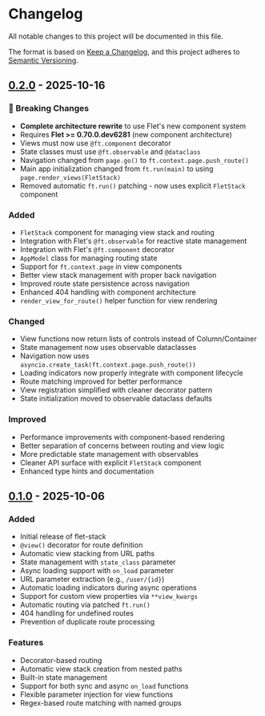 # Changelog

All notable changes to this project will be documented in this file.

The format is based on [Keep a Changelog](https://keepachangelog.com/en/1.0.0/),
and this project adheres to [Semantic Versioning](https://semver.org/spec/v2.0.0.html).

## [0.2.0] - 2025-10-16

### 🚨 Breaking Changes
- **Complete architecture rewrite** to use Flet's new component system
- Requires **Flet >= 0.70.0.dev6281** (new component architecture)
- Views must now use `@ft.component` decorator
- State classes must use `@ft.observable` and `@dataclass`
- Navigation changed from `page.go()` to `ft.context.page.push_route()`
- Main app initialization changed from `ft.run(main)` to using `page.render_views(FletStack)`
- Removed automatic `ft.run()` patching - now uses explicit `FletStack` component

### Added
- `FletStack` component for managing view stack and routing
- Integration with Flet's `@ft.observable` for reactive state management
- Integration with Flet's `@ft.component` decorator
- `AppModel` class for managing routing state
- Support for `ft.context.page` in view components
- Better view stack management with proper back navigation
- Improved route state persistence across navigation
- Enhanced 404 handling with component architecture
- `render_view_for_route()` helper function for view rendering

### Changed
- View functions now return lists of controls instead of Column/Container
- State management now uses observable dataclasses
- Navigation now uses `asyncio.create_task(ft.context.page.push_route())`
- Loading indicators now properly integrate with component lifecycle
- Route matching improved for better performance
- View registration simplified with cleaner decorator pattern
- State initialization moved to observable dataclass defaults

### Improved
- Performance improvements with component-based rendering
- Better separation of concerns between routing and view logic
- More predictable state management with observables
- Cleaner API surface with explicit `FletStack` component
- Enhanced type hints and documentation

## [0.1.0] - 2025-10-06

### Added
- Initial release of flet-stack
- `@view()` decorator for route definition
- Automatic view stacking from URL paths
- State management with `state_class` parameter
- Async loading support with `on_load` parameter
- URL parameter extraction (e.g., `/user/{id}`)
- Automatic loading indicators during async operations
- Support for custom view properties via `**view_kwargs`
- Automatic routing via patched `ft.run()`
- 404 handling for undefined routes
- Prevention of duplicate route processing

### Features
- Decorator-based routing
- Automatic view stack creation from nested paths
- Built-in state management
- Support for both sync and async `on_load` functions
- Flexible parameter injection for view functions
- Regex-based route matching with named groups

[0.2.0]: https://github.com/fasilwdr/flet-stack/releases/tag/v0.2.0
[0.1.0]: https://github.com/fasilwdr/flet-stack/releases/tag/v0.1.0